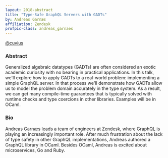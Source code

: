 ```yaml
---
layout: 2018-abstract
title: "Type-Safe GraphQL Servers with GADTs"
by: Andreas Garnæs
affiliation: Zendesk
profpic-class: andreas_garnaes
---
```


[@cuvius](https://twitter.com/cuvius)
<br/>

### Abstract

Generalized algebraic datatypes (GADTs) are often considered an exotic academic curiosity with no bearing in practical applications. In this talk, we'll explore how to apply GADTs to a real-world problem: implementing a simple GraphQL server. In that process we'll demonstrate how GADTs allow us to model the problem domain accurately in the type system. As a result, we can get many compile-time guarantees that is typically solved with runtime checks and type coercions in other libraries. Examples will be in OCaml.

### Bio

Andreas Garnæs leads a team of engineers at Zendesk, where GraphQL is playing an increasingly important role. After much frustration about the lack of type safety in other GraphQL implementations, Andreas authored a GraphQL library in OCaml. Besides OCaml, Andreas is excited about microservices, Go and Ruby.

